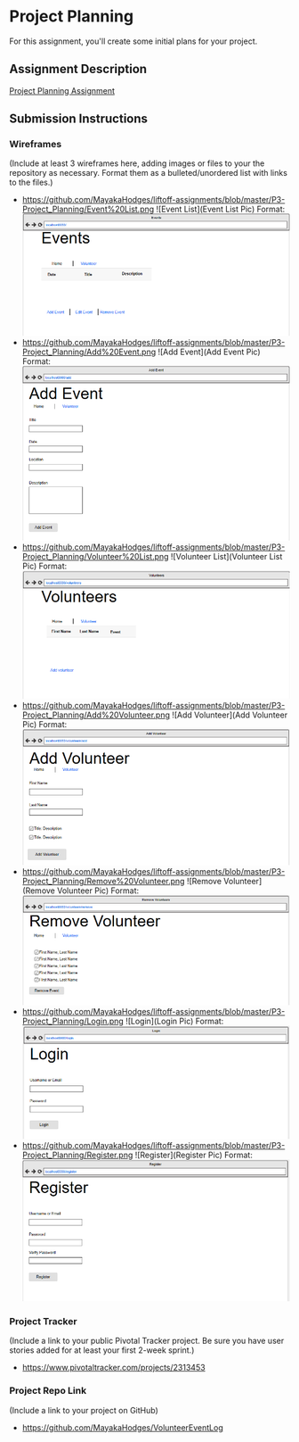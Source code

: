 # Project Planning
For this assignment, you'll create some initial plans for your project.

## Assignment Description
[Project Planning Assignment](https://education.launchcode.org/liftoff/assignments/planning/)

## Submission Instructions

### Wireframes

(Include at least 3 wireframes here, adding images or files to your the repository as necessary. Format them as a bulleted/unordered list with links to the files.)

* https://github.com/MayakaHodges/liftoff-assignments/blob/master/P3-Project_Planning/Event%20List.png
![Event List](Event List Pic)
Format: ![Event List](https://github.com/MayakaHodges/liftoff-assignments/blob/master/P3-Project_Planning/Event%20List.png)
* https://github.com/MayakaHodges/liftoff-assignments/blob/master/P3-Project_Planning/Add%20Event.png
![Add Event](Add Event Pic)
Format: ![Add Event](https://github.com/MayakaHodges/liftoff-assignments/blob/master/P3-Project_Planning/Add%20Event.png)
* https://github.com/MayakaHodges/liftoff-assignments/blob/master/P3-Project_Planning/Volunteer%20List.png
![Volunteer List](Volunteer List Pic)
Format: ![Volunteer List](https://github.com/MayakaHodges/liftoff-assignments/blob/master/P3-Project_Planning/Volunteer%20List.png)
* https://github.com/MayakaHodges/liftoff-assignments/blob/master/P3-Project_Planning/Add%20Volunteer.png
![Add Volunteer](Add Volunteer Pic)
Format: ![Add Volunteer](https://github.com/MayakaHodges/liftoff-assignments/blob/master/P3-Project_Planning/Add%20Volunteer.png)
* https://github.com/MayakaHodges/liftoff-assignments/blob/master/P3-Project_Planning/Remove%20Volunteer.png
![Remove Volunteer](Remove Volunteer Pic)
Format: ![Remove Volunteer](https://github.com/MayakaHodges/liftoff-assignments/blob/master/P3-Project_Planning/Remove%20Volunteer.png)
* https://github.com/MayakaHodges/liftoff-assignments/blob/master/P3-Project_Planning/Login.png
![Login](Login Pic)
Format: ![Login](https://github.com/MayakaHodges/liftoff-assignments/blob/master/P3-Project_Planning/Login.png)
* https://github.com/MayakaHodges/liftoff-assignments/blob/master/P3-Project_Planning/Register.png
![Register](Register Pic)
Format: ![Register](https://github.com/MayakaHodges/liftoff-assignments/blob/master/P3-Project_Planning/Register.png)

### Project Tracker

(Include a link to your public Pivotal Tracker project. Be sure you have user stories added for at least your first 2-week sprint.)
* https://www.pivotaltracker.com/projects/2313453

### Project Repo Link

(Include a link to your project on GitHub)
* https://github.com/MayakaHodges/VolunteerEventLog

